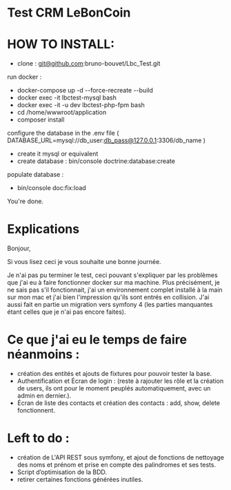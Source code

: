 # Test CRM LeBonCoin

# HOW TO INSTALL: 
- clone : git@github.com:bruno-bouvet/Lbc_Test.git

run docker : 
- docker-compose up -d --force-recreate --build
- docker exec -it  lbctest-mysql bash
- docker exec -it -u dev lbctest-php-fpm bash
- cd /home/wwwroot/application
- composer install

configure the database in the .env file ( DATABASE_URL=mysql://db_user:db_pass@127.0.0.1:3306/db_name )
- create it mysql or equivalent
- create database : bin/console doctrine:database:create 

populate database : 
- bin/console doc:fix:load

You're done. 


# Explications

Bonjour, 

Si vous lisez ceci je vous souhaite une bonne journée.

Je n'ai pas pu terminer le test, ceci pouvant s'expliquer par les problèmes que j'ai eu à faire fonctionner docker sur ma machine. 
Plus précisément, je ne sais pas s'il fonctionnait, j'ai un environnement complet installé à la main sur mon mac et j'ai bien l'impression qu'ils sont entrés en collision. 
J'ai aussi fait en partie un migration vers symfony 4 (les parties manquantes étant celles que je n'ai pas encore faites).


# Ce que j'ai eu le temps de faire néanmoins : 
- création des entités et ajouts de fixtures pour pouvoir tester la base.
- Authentification et Écran de login : (reste à rajouter les rôle et la création de users, ils ont pour le moment peuplés automatiquement, avec un admin en dernier.).
- Écran de liste des contacts et création des contacts : add, show, delete fonctionnent.

# Left to do : 
- création de L'API REST sous symfony, et ajout de fonctions de nettoyage des noms et prénom et prise en compte des palindromes et ses tests.
- Script d’optimisation de la BDD.
- retirer certaines fonctions générées inutiles.

